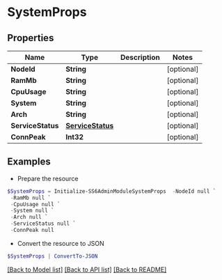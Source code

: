# SystemProps
## Properties

Name | Type | Description | Notes
------------ | ------------- | ------------- | -------------
**NodeId** | **String** |  | [optional] 
**RamMb** | **String** |  | [optional] 
**CpuUsage** | **String** |  | [optional] 
**System** | **String** |  | [optional] 
**Arch** | **String** |  | [optional] 
**ServiceStatus** | [**ServiceStatus**](ServiceStatus.md) |  | [optional] 
**ConnPeak** | **Int32** |  | [optional] 

## Examples

- Prepare the resource
```powershell
$SystemProps = Initialize-SS6AdminModuleSystemProps  -NodeId null `
 -RamMb null `
 -CpuUsage null `
 -System null `
 -Arch null `
 -ServiceStatus null `
 -ConnPeak null
```

- Convert the resource to JSON
```powershell
$SystemProps | ConvertTo-JSON
```

[[Back to Model list]](../README.md#documentation-for-models) [[Back to API list]](../README.md#documentation-for-api-endpoints) [[Back to README]](../README.md)

